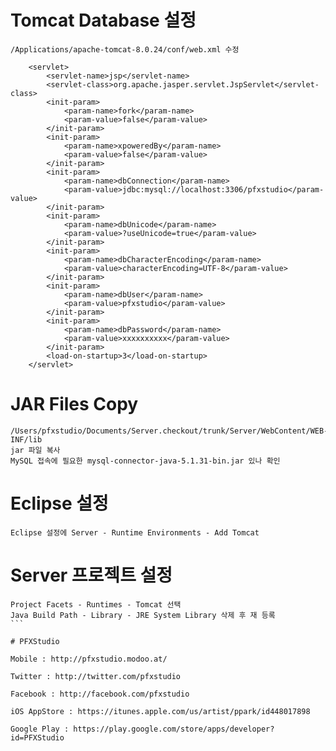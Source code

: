 # Tomcat Database 설정

````
/Applications/apache-tomcat-8.0.24/conf/web.xml 수정

    <servlet>
        <servlet-name>jsp</servlet-name>
        <servlet-class>org.apache.jasper.servlet.JspServlet</servlet-class>
        <init-param>
            <param-name>fork</param-name>
            <param-value>false</param-value>
        </init-param>
        <init-param>
            <param-name>xpoweredBy</param-name>
            <param-value>false</param-value>
        </init-param>
        <init-param>
            <param-name>dbConnection</param-name>
            <param-value>jdbc:mysql://localhost:3306/pfxstudio</param-value>
        </init-param>
        <init-param>
            <param-name>dbUnicode</param-name>
            <param-value>?useUnicode=true</param-value>
        </init-param>
        <init-param>
            <param-name>dbCharacterEncoding</param-name>
            <param-value>characterEncoding=UTF-8</param-value>
        </init-param>
        <init-param>
            <param-name>dbUser</param-name>
            <param-value>pfxstudio</param-value>
        </init-param>
        <init-param>
            <param-name>dbPassword</param-name>
            <param-value>xxxxxxxxxx</param-value>
        </init-param>
        <load-on-startup>3</load-on-startup>
    </servlet>
````

# JAR Files Copy

````
/Users/pfxstudio/Documents/Server.checkout/trunk/Server/WebContent/WEB-INF/lib
jar 파일 복사
MySQL 접속에 필요한 mysql-connector-java-5.1.31-bin.jar 있나 확인
````

# Eclipse 설정
````
Eclipse 설정에 Server - Runtime Environments - Add Tomcat
````

# Server 프로젝트 설정
````
Project Facets - Runtimes - Tomcat 선택
Java Build Path - Library - JRE System Library 삭제 후 재 등록
```

# PFXStudio

Mobile : http://pfxstudio.modoo.at/

Twitter : http://twitter.com/pfxstudio

Facebook : http://facebook.com/pfxstudio

iOS AppStore : https://itunes.apple.com/us/artist/ppark/id448017898

Google Play : https://play.google.com/store/apps/developer?id=PFXStudio

